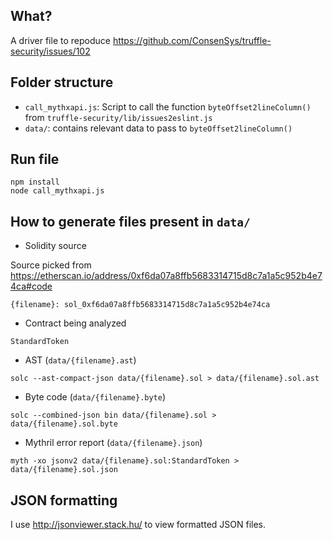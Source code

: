 ## What?
A driver file to repoduce https://github.com/ConsenSys/truffle-security/issues/102

## Folder structure
- `call_mythxapi.js`: Script to call the function `byteOffset2lineColumn()` from `truffle-security/lib/issues2eslint.js`
- `data/`: contains relevant data to pass to `byteOffset2lineColumn()`


## Run file
```
npm install
node call_mythxapi.js
```

## How to generate files present in `data/`
- Solidity source

Source picked from https://etherscan.io/address/0xf6da07a8ffb5683314715d8c7a1a5c952b4e74ca#code

`{filename}: sol_0xf6da07a8ffb5683314715d8c7a1a5c952b4e74ca`

- Contract being analyzed

`StandardToken`

- AST (`data/{filename}.ast`)

`solc --ast-compact-json data/{filename}.sol > data/{filename}.sol.ast`

- Byte code (`data/{filename}.byte`)

`solc --combined-json bin data/{filename}.sol > data/{filename}.sol.byte`

- Mythril error report (`data/{filename}.json`)

`myth -xo jsonv2 data/{filename}.sol:StandardToken > data/{filename}.sol.json`

## JSON formatting
I use http://jsonviewer.stack.hu/ to view formatted JSON files.
